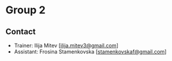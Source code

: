 # Group 2

## Contact

- Trainer: Ilija Mitev [ilija.mitev3@gmail.com]
- Assistant: Frosina Stamenkovska [stamenkovskaf@gmail.com]
